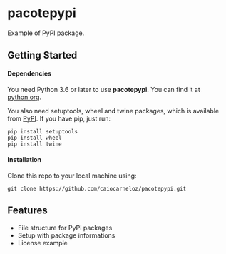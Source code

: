 # pacotepypi
Example of PyPI package.

## Getting Started
#### Dependencies
You need Python 3.6 or later to use **pacotepypi**. You can find it at [python.org](https://www.python.org/).

You also need setuptools, wheel and twine packages, which is available from [PyPI](https://pypi.org). If you have pip, just run:
```
pip install setuptools
pip install wheel
pip install twine
```
#### Installation
Clone this repo to your local machine using:
```
git clone https://github.com/caiocarneloz/pacotepypi.git
```

## Features
- File structure for PyPI packages
- Setup with package informations
- License example
